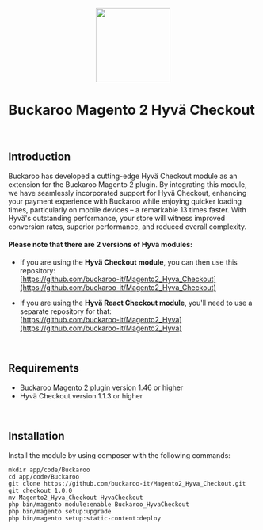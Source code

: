 <p align="center">
  <img src="https://github.com/buckaroo-it/Magento2/assets/105488705/b00d2fcd-2458-4a8b-ab1f-e85d678a0008" width="150px" position="center">
</p>

# Buckaroo Magento 2 Hyvä Checkout
<br>

## Introduction
Buckaroo has developed a cutting-edge Hyvä Checkout module as an extension for the Buckaroo Magento 2 plugin. By integrating this module, we have seamlessly incorporated support for Hyvä Checkout, enhancing your payment experience with Buckaroo while enjoying quicker loading times, particularly on mobile devices – a remarkable 13 times faster. With Hyvä's outstanding performance, your store will witness improved conversion rates, superior performance, and reduced overall complexity.

#### Please note that there are 2 versions of Hyvä modules:
* If you are using the **Hyvä Checkout module**, you can then use this repository:<br>
[https://github.com/buckaroo-it/Magento2_Hyva_Checkout](https://github.com/buckaroo-it/Magento2_Hyva_Checkout)

* If you are using the **Hyvä React Checkout module**, you'll need to use a separate repository for that:<br>
[https://github.com/buckaroo-it/Magento2_Hyva](https://github.com/buckaroo-it/Magento2_Hyva)
<br>

## Requirements
* [Buckaroo Magento 2 plugin](https://github.com/buckaroo-it/Magento2/releases) version 1.46 or higher
* Hyvä Checkout version 1.1.3 or higher
<br>

## Installation
Install the module by using composer with the following commands:
```
mkdir app/code/Buckaroo
cd app/code/Buckaroo
git clone https://github.com/buckaroo-it/Magento2_Hyva_Checkout.git
git checkout 1.0.0
mv Magento2_Hyva_Checkout HyvaCheckout
php bin/magento module:enable Buckaroo_HyvaCheckout
php bin/magento setup:upgrade
php bin/magento setup:static-content:deploy
```
